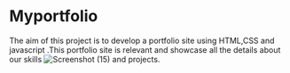 # Myportfolio
The aim of this project is to develop a portfolio site using HTML,CSS and javascript .This portfolio site is relevant and showcase all the details about our skills ![Screenshot (15)](https://github.com/ramya380/Myportfolio/assets/84365222/818487ee-270b-4ff7-b318-0386961557d3)
and projects.

